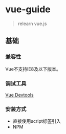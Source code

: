 # vue-guide

> relearn vue.js

## 基础

### 兼容性

Vue不支持IE8及以下版本。

### 调试工具

[Vue Devtools](https://github.com/vuejs/vue-devtools#vue-devtools)

### 安装方式

- 直接使用script标签引入
- NPM
